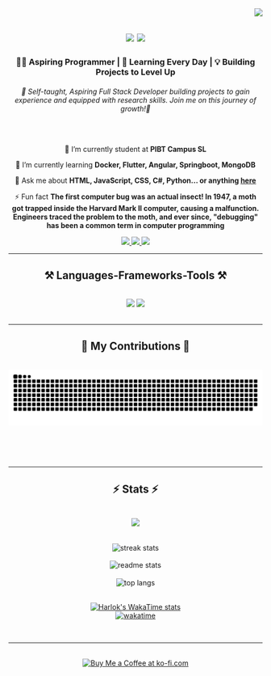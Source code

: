 <img align="right" src="https://visitor-badge.laobi.icu/badge?page_id=CharakaSharishka.CharakaSharishka" />

<h1 align="center">
    <img src="https://readme-typing-svg.herokuapp.com/?font=Righteous&size=35&center=true&vCenter=true&width=500&height=70&duration=4000&lines=Hi+There!+👋;+I'm+Charaka+Sharishka!;" />
    <img src="https://user-images.githubusercontent.com/74038190/229223156-0cbdaba9-3128-4d8e-8719-b6b4cf741b67.gif" width="130">
</h1>

<h3 align="center">👨‍💻 Aspiring Programmer | 🌱 Learning Every Day | 💡 Building Projects to Level Up</h3>

<h6 align="center">🚀 Self-taught, Aspiring Full Stack Developer building projects to gain experience and equipped with research skills. Join me on this journey of growth!🚀</h6>

<br/>

<div align="center">
 
 🔭 I’m currently student at **PIBT Campus SL**
 
 🌱 I’m currently learning **Docker, Flutter, Angular, Springboot, MongoDB**

💬 Ask me about **HTML, JavaScript, CSS, C#, Python... or anything [here](https://github.com/CharakaSharishka/CharakaSharishka/issues)**

⚡ Fun fact **The first computer bug was an actual insect! In 1947, a moth got trapped inside the Harvard Mark II computer, causing a malfunction. Engineers traced the problem to the moth, and ever since, "debugging" has been a common term in computer programming**

 </div>

 
<div align="center"> 
  <a href="mailto:charakasharishka@gmail.com">
    <img src="https://img.shields.io/badge/Gmail-333333?style=for-the-badge&logo=gmail&logoColor=red" />
  </a>
  <a href="https://www.linkedin.com/in/charaka-sharishka-28b0b5128" target="_blank">
    <img src="https://img.shields.io/badge/LinkedIn-0077B5?style=for-the-badge&logo=linkedin&logoColor=white" target="_blank" />
  </a>
  <a href="https://CharakaSharishka.github.io" target="_blank">
     <img src="https://img.shields.io/badge/Portfolio-FF5722?style=for-the-badge&logo=todoist&logoColor=white" target="_blank" /> <!-- sqlite, safari, google-chrome are other good icon options -->
  </a>
</div>

 <hr/>
 
<h2 align="center">⚒️ Languages-Frameworks-Tools ⚒️</h2>
<br/>
<div align="center">
    <img src="https://skillicons.dev/icons?i=react,angular,spring,bootstrap,html,css,visualstudio,vscode,pycharm,idea,github,kubernetes,git" />
    <img src="https://skillicons.dev/icons?i=nodejs,docker,flutter,php,postman,postgres,python,javascript,typescript,express,mongodb,java,cs,dotnet,mysql" /><br>
</div>

<br/>
<hr/>

<div align="center">
  <h2>🐍 My Contributions 🐍</h2>
  <br>
  <img alt="snake eating my contributions" src="https://raw.githubusercontent.com/salesp07/salesp07/output/github-contribution-grid-snake.svg" />
    
  <br/><br/><br/>
</div>

<hr/>

<h2 align="center">⚡ Stats ⚡</h2>
<br>

<div align=center>
    <img width=325 theme=react align="center" src="https://wakatime.com/share/@CharakaSharishka/96e12056-39c0-4a9c-911b-1ab797cd21f9.svg"/>
    <br/><br/><br/>
    <img width=390 src="https://streak-stats.demolab.com?user=Charaka%20Sharishka&count_private=true&theme=react&border_radius=10&exclude_repo=github-readme-stats" alt="streak stats"/>
    <br/><br/>
  <img width=390 src="https://github-readme-stats-three-chi-32.vercel.app/api?username=CharakaSharishka&count_private=true&show_icons=true&theme=react&rank_icon=github&border_radius=10&exclude_repo=github-readme-stats" alt="readme stats" />
    <br/><br/>
    <img width=325 align="center" src="https://github-readme-stats-three-chi-32.vercel.app/api/top-langs/?username=CharakaSharishka&layout=compact&theme=react&border_radius=10&size_weight=0.5&count_weight=0.5&exclude_repo=github-readme-stats" alt="top langs" /> 
    <br/><br/>
    
[![Harlok's WakaTime stats](https://github-readme-stats.vercel.app/api/wakatime?username=CharakaSharishka&theme=react)](https://github.com/anuraghazra/github-readme-stats)
<br/>
[![wakatime](https://wakatime.com/badge/user/018ec7f1-db18-4413-af5a-4bd71ddeb63a.svg)](https://wakatime.com/@018ec7f1-db18-4413-af5a-4bd71ddeb63a)
</div>
<br/>

<hr/>
<br/>
<div align="center">
<a href='https://ko-fi.com/charakasharishka' target='_blank'><img height='64' style='border:0px;height:64px;' src='https://storage.ko-fi.com/cdn/kofi1.png?v=3' border='0' alt='Buy Me a Coffee at ko-fi.com' /></a>
</div>
